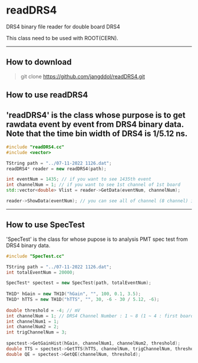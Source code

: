 # readDRS4
DRS4 binary file reader for double board DRS4

This class need to be used with ROOT(CERN).

-----------------------
## How to download
> git clone https://github.com/jangddol/readDRS4.git


## How to use readDRS4
'readDRS4' is the class whose purpose is to get rawdata event by event from DRS4 binary data.
Note that the time bin width of DRS4 is 1/5.12 ns.
-----------------------
```C++
#include "readDRS4.cc"
#include <vector>

TString path = "../07-11-2022 1126.dat";
readDRS4* reader = new readDRS4(path);

int eventNum = 1435; // if you want to see 1435th event
int channelNum = 1; // if you want to see 1st channel of 1st board
std::vector<double> Vlist = reader->GetData(eventNum, channelNum);

reader->ShowData(eventNum); // you can see all of channel (8 channel) in one image with using this method

```



-----------------------
## How to use SpecTest
'SpecTest' is the class for whose pupose is to analysis PMT spec test from DRS4 binary data.
```C++
#include "SpecTest.cc"

TString path = "../07-11-2022 1126.dat";
int totalEventNum = 20000;

SpecTest* spectest = new SpecTest(path, totalEventNum);
    
TH1D* hGain = new TH1D("hGain", "", 100, 0.1, 3.5);
TH1D* hTTS = new TH1D("hTTS", "", 30, -6 - 30 / 5.12, -6);
    
double threshold = -4; // mV
int channelNum = 1; // DRS4 Channel Number : 1 ~ 8 (1 ~ 4 : first board, 5 ~ 8 : second board)
int channelNum1 = 1;
int channelNum2 = 2;
int trigChannelNum = 3;
    
spectest->GetGainHist(hGain, channelNum1, channelNum2, threshold);
double TTS = spectest->GetTTS(hTTS, channelNum, trigChannelNum, threshold);
double QE = spectest->GetQE(channelNum, threshold);



```

